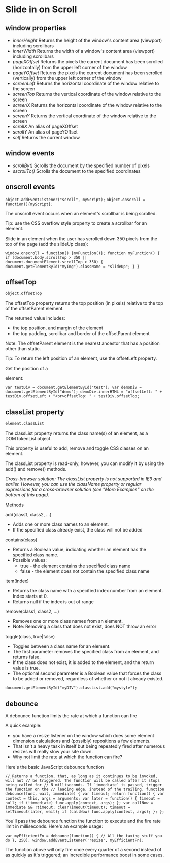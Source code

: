 # Slide in on Scroll

window properties
------------------------------------------------
* _innerHeight_	Returns the height of the window's content area (viewport) including scrollbars
* _innerWidth_	Returns the width of a window's content area (viewport) including scrollbars
* _pageXOffset_	Returns the pixels the current document has been scrolled (horizontally) from the upper left corner of the window
* _pageYOffset_	Returns the pixels the current document has been scrolled (vertically) from the upper left corner of the window
* _screenLeft_	Returns the horizontal coordinate of the window relative to the screen
* _screenTop_ Returns the vertical coordinate of the window relative to the screen
* _screenX_	Returns the horizontal coordinate of the window relative to the screen
* _screenY_	Returns the vertical coordinate of the window relative to the screen
* _scrollX_	An alias of pageXOffset
* _scrollY_	An alias of pageYOffset
* _self_	Returns the current window


window events
------------------------------------------------
* _scrollBy()_	Scrolls the document by the specified number of pixels
* _sscrollTo()_	Scrolls the document to the specified coordinates


onscroll events
------------------------------------------------
``object.addEventListener("scroll", myScript);``
``object.onscroll = function(){myScript};``

The onscroll event occurs when an element's scrollbar is being scrolled.

Tip: use the CSS overflow style property to create a scrollbar for an element.

Slide in an element when the user has scrolled down 350 pixels from the top of the page (add the slideUp class):

``
window.onscroll = function() {myFunction()};
function myFunction() {
  if (document.body.scrollTop > 350 || document.documentElement.scrollTop > 350) {
    document.getElementById("myImg").className = "slideUp";
  }
}
``


offsetTop
------------------------------------------------
``object.offsetTop``

The offsetTop property returns the top position (in pixels) relative to the top of the offsetParent element.

The returned value includes:

* the top position, and margin of the element
* the top padding, scrollbar and border of the offsetParent element

Note: The offsetParent element is the nearest ancestor that has a position other than static.

Tip: To return the left position of an element, use the offsetLeft property.

Get the position of a _<div>_ element:

``
var testDiv = document.getElementById("test");
var demoDiv = document.getElementById("demo");
demoDiv.innerHTML = "offsetLeft: " + testDiv.offsetLeft + "<br>offsetTop: " + testDiv.offsetTop;
``


classList property
------------------------------------------------
``element.classList``

The classList property returns the class name(s) of an element, as a DOMTokenList object.

This property is useful to add, remove and toggle CSS classes on an element.

The classList property is read-only, however, you can modify it by using the add() and remove() methods.

*Cross-browser solution: The classList property is not supported in IE9 and earlier. However, you can use the className property or regular expressions for a cross-browser solution (see "More Examples" on the bottom of this page).*

Methods

add(class1, class2, ...)	
* Adds one or more class names to an element.
* If the specified class already exist, the class will not be added

contains(class)	
* Returns a Boolean value, indicating whether an element has the specified class name.
* Possible values:
	* true - the element contains the specified class name
	* false - the element does not contain the specified class name

item(index)	
* Returns the class name with a specified index number from an element. Index starts at 0.
* Returns null if the index is out of range

remove(class1, class2, ...)	
* Removes one or more class names from an element.
* Note: Removing a class that does not exist, does NOT throw an error

toggle(class, true|false)	
* Toggles between a class name for an element.
* The first parameter removes the specified class from an element, and returns false. 
* If the class does not exist, it is added to the element, and the return value is true.
* The optional second parameter is a Boolean value that forces the class to be added or removed, regardless of whether or not it already existed.

``
document.getElementById("myDIV").classList.add("mystyle");
``




debounce
------------------------------------------------
A debounce function limits the rate at which a function can fire

A quick example:  
* you have a resize listener on the window which does some element dimension calculations and (possibly)  repositions a few elements.  
* That isn't a heavy task in itself but being repeatedly fired after numerous resizes will really slow your site down.  
* Why not limit the rate at which the function can fire?

Here's the basic JavaScript debounce function 

``
// Returns a function, that, as long as it continues to be invoked, will not
// be triggered. The function will be called after it stops being called for
// N milliseconds. If `immediate` is passed, trigger the function on the
// leading edge, instead of the trailing.
function debounce(func, wait, immediate) {
	var timeout;
	return function() {
		var context = this, args = arguments;
		var later = function() {
			timeout = null;
			if (!immediate) func.apply(context, args);
		};
		var callNow = immediate && !timeout;
		clearTimeout(timeout);
		timeout = setTimeout(later, wait);
		if (callNow) func.apply(context, args);
	};
};
``

You'll pass the debounce function the function to execute and the fire rate limit in milliseconds.  Here's an example usage:

``
var myEfficientFn = debounce(function() {
	// All the taxing stuff you do
}, 250);
window.addEventListener('resize', myEfficientFn);
``

The function above will only fire once every quarter of a second instead of as quickly as it's triggered; an incredible performance boost in some cases.